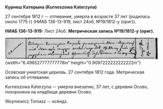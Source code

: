 **Курнеш Катерына (Kurneszowa Katerzyna)**

27 сентября 1812 г -- отпевание, умерла в возрасте 37 лет (родилась
около 1775 г) (НИАБ 136-13-919, лист 24об, №19/1812-у (ориг)).

**НИАБ 136-13-919:** Лист 24об. **Метрическая запись №19/1812-у
(ориг).**

![](./media/148bd6d611b6aaae1b4fcda61cc15b83ba46cc51.png){width="6.496527777777778in"
height="0.9097222222222222in"}

Осовская униатская церковь. 27 сентября 1812 года. Метрическая запись об
отпевании.

Kurneszowa Katerzyna -- умерла внезапно, 37 лет, с деревни Осово,
похоронена на кладбище деревни Осово.

Woyniewicz Tomasz -- ксёндз.
